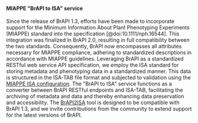#### MIAPPE "BrAPI to ISA" service

Since the release of BrAPI 1.3, efforts have been made to incorporate support for the Minimum Information About Plant Phenotyping Experiments (MIAPPE) standard into the specification [@doi:10.1111/nph.16544]. This integration was finalized in BrAPI 2.0, resulting in full compatibility between the two standards. Consequently, BrAPI now encompasses all attributes necessary for MIAPPE compliance, adhering to standardized descriptions in accordance with MIAPPE guidelines. Leveraging BrAPI as a standardized RESTful web service API specification, we employ the ISA standard for storing metadata and phenotyping data in a standardized manner. This data is structured in the ISA-TAB file format and subjected to validation using the [MIAPPE ISA configuration](https://github.com/ELIXIR-Belgium/isatab-validation). The "BrAPI to ISA" service functions as a converter between BrAPI RESTful endpoints and ISA-TAB, facilitating the archiving of metadata and data and thereby enhancing data preservation and accessibility. The [BrAPI2ISA](https://github.com/elixir-europe/plant-brapi-to-isa) tool is designed to be compatible with BrAPI 1.3, and we invite contributions from the community to extend support for the latest versions of BrAPI.
